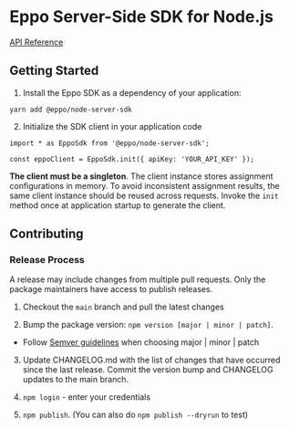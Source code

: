 # Eppo Server-Side SDK for Node.js
[API Reference](./docs/node-server-sdk.md)

## Getting Started

1) Install the Eppo SDK as a dependency of your application:

```
yarn add @eppo/node-server-sdk
```

2) Initialize the SDK client in your application code

```
import * as EppoSdk from '@eppo/node-server-sdk';

const eppoClient = EppoSdk.init({ apiKey: 'YOUR_API_KEY' });
```

**The client must be a singleton**. The client instance stores assignment configurations in memory. To avoid inconsistent assignment results, the same client instance should be reused across requests. Invoke the `init` method once at application startup to generate the client.

## Contributing

### Release Process
A release may include changes from multiple pull requests. Only the package maintainers have access to publish releases.

1) Checkout the `main` branch and pull the latest changes

2) Bump the package version: `npm version [major | minor | patch]`.
  - Follow [Semver guidelines](https://semver.org/) when choosing major | minor | patch

3) Update CHANGELOG.md with the list of changes that have occurred since the last release. Commit the version bump and CHANGELOG updates to the main branch.

4) `npm login` - enter your credentials

5) `npm publish`. (You can also do `npm publish --dryrun` to test)

